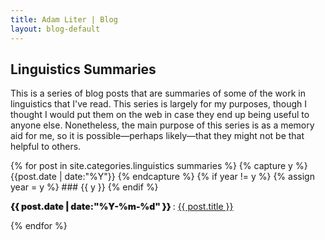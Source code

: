 ```yaml
---
title: Adam Liter | Blog
layout: blog-default
---
```

## Linguistics Summaries
<p>This is a series of blog posts that are summaries of some of the work in linguistics that I've read. This series is largely for my purposes, though I thought I would put them on the web in case they end up being useful to anyone else. Nonetheless, the main purpose of this series is as a memory aid for me, so it is possible&#8212;perhaps likely&#8212;that they might not be that helpful to others.</p>
{% for post in site.categories.linguistics summaries %} {% capture y %} {{post.date | date:"%Y"}} {% endcapture %} {% if year != y %} {% assign year = y %}
### {{ y }}
{% endif %}
<p> <span style="font-weight:900"> {{ post.date | date:"%Y-%m-%d" }} </span> : <a href="{{ post.url }}"> {{ post.title }} </a> </p>
{% endfor %} 